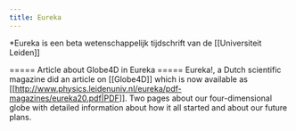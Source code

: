```yaml
---
title: Eureka
---
```

*Eureka is een beta wetenschappelijk tijdschrift van de [[Universiteit Leiden]]

===== Article about Globe4D in Eureka =====
Eureka!, a Dutch scientific magazine did an article on [[Globe4D]] which is now available as [[http://www.physics.leidenuniv.nl/eureka/pdf-magazines/eureka20.pdf|PDF]]. Two pages about our four-dimensional globe with detailed information about how it all started and about our future plans.
